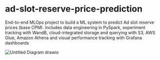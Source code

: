# ad-slot-reserve-price-prediction
End-to-end MLOps project to build a ML system to predict Ad slot reserve prices (base CPM). Includes data engineering in PySpark, experiment tracking with WandB, cloud-integrated storage and querying with S3, AWS Glue, Amazon Athena and visual performance tracking with Grafana dashboards

![Untitled Diagram drawio](https://github.com/user-attachments/assets/450625ad-cf1e-42cc-9363-d87729ab280f)
